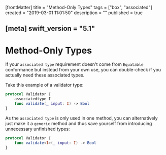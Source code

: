 [frontMatter]
title = "Method-Only Types"
tags = ["box", "associated"]
created = "2019-03-01 11:01:50"
description = ""
published = true

[meta]
swift_version = "5.1"
---

# Method-Only Types

If your `associated type` requirement doesn\'t come from `Equatable`
conformance but instead from your own use, you can double-check if you
actually need these associated types.

Take this example of a validator type:

``` Swift
protocol Validator {
    associatedtype I
    func validate(_ input: I) -> Bool
}
```

As the `associated type` is only used in one method, you can
alternatively just make it a `generic` method and thus save yourself
from introducing unnecessary unfinished types:

``` Swift
protocol Validator {
    func validate<I>(_ input: I) -> Bool
}
```
